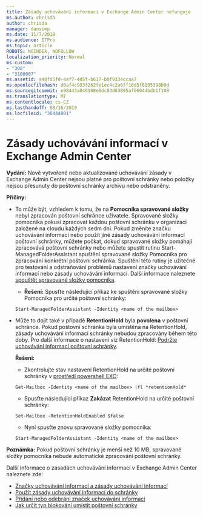 ```yaml
---
title: Zásady uchovávání informací v Exchange Admin Center nefunguje
ms.author: chrisda
author: chrisda
manager: dansimp
ms.date: 11/7/2018
ms.audience: ITPro
ms.topic: article
ROBOTS: NOINDEX, NOFOLLOW
localization_priority: Normal
ms.custom:
- "308"
- "3100007"
ms.assetid: a48fd5fd-4af7-4d5f-b617-b0f9334ccaa7
ms.openlocfilehash: d0af4c933f262fe1ec4c2a6ff16d5f6195398b0d
ms.sourcegitcommit: e98443a049108e0dc83d63895af66944bdb1f108
ms.translationtype: MT
ms.contentlocale: cs-CZ
ms.lasthandoff: 08/16/2019
ms.locfileid: "36444801"
---
```

# <a name="retention-policies-in-exchange-admin-center"></a>Zásady uchovávání informací v Exchange Admin Center

 **Vydání:** Nově vytvořené nebo aktualizované uchovávání zásady v Exchange Admin Center nejsou platné pro poštovní schránky nebo položky nejsou přesunuty do poštovní schránky archivu nebo odstraněny. 
  
 **Příčiny:**
  
- To může být, vzhledem k tomu, že na **Pomocníka spravované složky** nebyl zpracován poštovní schránce uživatele. Spravované složky pomocníka pokusí zpracovat každou poštovní schránku v organizaci založené na cloudu každých sedm dní. Pokud změníte značku uchovávání informací nebo použít jiné zásady uchovávání informací poštovní schránky, můžete počkat, dokud spravované složky pomáhají zpracovává poštovní schránky nebo můžete spustit rutinu Start-ManagedFolderAssistant spuštění spravované složky Pomocníka pro zpracování konkrétní poštovní schránka. Spuštění této rutiny je užitečné pro testování a odstraňování problémů nastavení značky uchovávání informací nebo zásady uchovávání informací. Další informace naleznete [spouštět spravované složky pomocníka](https://msdn.microsoft.com/library/gg271153%28v=exchsrvcs.149%29.aspx#managedfolderassist).
    
  - **Řešení:** Spusťte následující příkaz ke spuštění spravované složky Pomocníka pro určité poštovní schránky:
    
  ```
  Start-ManagedFolderAssistant -Identity <name of the mailbox>
  ```

- Může to dojít také v případě **RetentionHold** byla **povolena** v poštovní schránce. Pokud poštovní schránka byla umístěna na RetentionHold, zásady uchovávání informací schránky nebudou zpracovány během této doby. Pro další informace o nastavení viz RetentionHold: [Podržte uchovávání informací poštovní schránky](https://docs.microsoft.com/exchange/security-and-compliance/messaging-records-management/mailbox-retention-hold).
    
    **Řešení:**
    
  - Zkontrolujte stav nastavení RetentionHold na určité poštovní schránky v [prostředí powershell EXO](https://docs.microsoft.com/powershell/exchange/exchange-online/connect-to-exchange-online-powershell/connect-to-exchange-online-powershell?view=exchange-ps):
    
  ```
  Get-Mailbox -Identity <name of the mailbox> |fl *retentionHold*
  ```

  - Spusťte následující příkaz **Zakázat** RetentionHold na určité poštovní schránky:
    
  ```
  Set-Mailbox -RetentionHoldEnabled $false
  ```

  - Nyní spusťte znovu spravované složky pomocníka:
    
  ```
  Start-ManagedFolderAssistant -Identity <name of the mailbox>
  ```

 **Poznámka:** Pokud poštovní schránky je menší než 10 MB, spravované složky pomocníka nebude automatické zpracování poštovní schránky.
 
Další informace o zásadách uchovávání informací v Exchange Admin Center naleznete zde:
- [Značky uchovávání informací a zásady uchovávání informací](https://docs.microsoft.com/en-us/exchange/security-and-compliance/messaging-records-management/retention-tags-and-policies)
- [Použít zásady uchovávání informací do schránky](https://docs.microsoft.com/en-us/exchange/security-and-compliance/messaging-records-management/apply-retention-policy)
- [Přidání nebo odebrání značek uchovávání informací](https://docs.microsoft.com/en-us/exchange/security-and-compliance/messaging-records-management/add-or-remove-retention-tags)
- [Jak určit typ blokování umístit poštovní schránky](https://docs.microsoft.com/en-us/office365/securitycompliance/identify-a-hold-on-an-exchange-online-mailbox)
